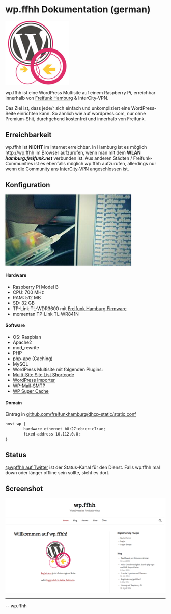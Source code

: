 # wp.ffhh Dokumentation (german)

<img src="https://raw.githubusercontent.com/reimersjan/wp.ffhh/master/assets/wpffhh-logo.jpg" width="200" height="200" alt="wp.ffhh logo"/>

wp.ffhh ist eine WordPress Multisite auf einem Raspberry Pi, erreichbar innerhalb von [Freifunk Hamburg](https://hamburg.freifunk.net) & InterCity-VPN.

Das Ziel ist, dass jede/r sich einfach und unkompliziert eine WordPress-Seite einrichten kann. So ähnlich wie auf wordpress.com, nur ohne Premium-Shit, durchgehend kostenfrei und innerhalb von Freifunk.

## Erreichbarkeit

wp.ffhh ist **NICHT** im Internet erreichbar. In Hamburg ist es möglich http://wp.ffhh im Browser aufzurufen, wenn man mit dem **WLAN _hamburg.freifunk.net_** verbunden ist. Aus anderen Städten / Freifunk-Communities ist es ebenfalls möglich wp.ffhh aufzurufen, allerdings nur wenn die Community ans [InterCity-VPN](http://freifunk.net/blog/2014/02/das-intercity-vpn/) angeschlossen ist.

## Konfiguration

![photo of the running Raspberry Pi](https://raw.githubusercontent.com/reimersjan/wp.ffhh/master/assets/photo.jpg)

#### Hardware

- Raspberry Pi Model B
 - CPU: 700 MHz
 - RAM: 512 MB
 - SD: 32 GB
- ~~TP-Link TL-WDR3600~~ mit [Freifunk Hamburg Firmware](https://hamburg.freifunk.net/anleitung#firmware)
 - momentan TP-Link TL-WR841N

#### Software

- OS: Raspbian
- Apache2
 - mod_rewrite
- PHP
 - php-apc (Caching)
- MySQL
- WordPress Multisite mit folgenden Plugins:
 - [Multi-Site Site List Shortcode](https://wordpress.org/plugins/multi-site-site-list-shortcode/)
 - [WordPress Importer](https://wordpress.org/plugins/wordpress-importer/)
 - [WP-Mail-SMTP](https://wordpress.org/plugins/wp-mail-smtp/)
 - [WP Super Cache](https://wordpress.org/plugins/wp-super-cache/)

#### Domain  

Eintrag in [github.com/freifunkhamburg/dhcp-static/static.conf](https://github.com/freifunkhamburg/dhcp-static/blob/master/static.conf)

```
host wp {
        hardware ethernet b8:27:eb:ec:c7:ae;
        fixed-address 10.112.0.8;
}
```

## Status

[@wpffhh auf Twitter](https://twitter.com/wpffhh) ist der Status-Kanal für den Dienst. Falls wp.ffhh mal down oder länger offline sein sollte, steht es dort.

## Screenshot

![Screenshot](https://raw.githubusercontent.com/reimersjan/wp.ffhh/master/assets/screenshot-2015-06-16.png)

---

-- wp.ffhh
